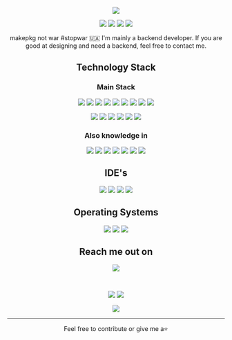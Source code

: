 <p align="center">
    <img src="https://cdn.discordapp.com/attachments/578915006704517120/962056766147924019/bg.png" />
</p>

<p align="center">
    <img src="https://badges.pufler.dev/visits/David-H-Dev/David-H-Dev"/> 
    <img src="https://badges.pufler.dev/years/David-H-Dev"/>
    <img src="https://badges.pufler.dev/repos/David-H-Dev"/>
    <img src="https://badges.pufler.dev/commits/monthly/David-H-Dev" />
</p>

<p align="center">
    makepkg not war #stopwar 🇺🇦
    I'm mainly a backend developer. If you are good at designing and need a backend, feel free to contact me.
</p>


<h2 align="center">Technology Stack</h2>

<h3 align="center">Main Stack</h3>
<p align="center">
    <img src="https://img.shields.io/badge/-GitHub-black?style=flat-square&logo=github"/>
    <img src="https://img.shields.io/badge/-Git-black?style=flat-square&logo=git"/>
    <img src="https://img.shields.io/badge/-JavaScript-black?style=flat-square&logo=javascript"/>
    <img src="https://img.shields.io/badge/-Nodejs-black?style=flat-square&logo=Node.js"/>
    <img src="https://img.shields.io/badge/-HTML5-black?style=flat-square&logo=html5&logoColor=E34F26"/>
    <img src="https://img.shields.io/badge/-CSS3-black?style=flat-square&logo=css3&logoColor=1572B6"/>
    <img src="https://img.shields.io/badge/-Vue-black?style=flat-square&logo=vue.js"/>
    <img src="https://img.shields.io/badge/-MongoDB-black?style=flat-square&logo=mongodb"/>
    <img src="https://img.shields.io/badge/-electron-black?style=flat-square&logo=electron&logoColor=47848F"/>
</p>

<p align="center">
    <img src="https://img.shields.io/badge/-MySQL-black?style=flat-square&logo=mysql"/>
    <img src="https://img.shields.io/badge/-AWS-black?style=flat-square&logo=amazonaws&logoColor=FF9900"/>
    <img src="https://img.shields.io/badge/-Heroku-black?style=flat-square&logo=heroku&logoColor=430098"/>
    <img src="https://img.shields.io/badge/-NGINX-black?style=flat-square&logo=nginx&logoColor=009639"/>
    <img src="https://img.shields.io/badge/-Pug-black?style=flat-square&logo=pug&logoColor=A86454"/>
    <img src="https://img.shields.io/badge/-SQLite-black?style=flat-square&logo=sqlite&logoColor=003B57"/>
</p>

<h3 align="center">Also knowledge in</h3>
<p align="center">
    <img src="https://img.shields.io/badge/-Java-black?style=flat-square&logo=java&logoColor=007396"/>
    <img src="https://img.shields.io/badge/-C%23-black?style=flat-square&logo=csharp&logoColor=239120"/>
    <img src="https://img.shields.io/badge/-OracleSQL-black?style=flat-square&logo=oracle&logoColor=F80000"/>
    <img src="https://img.shields.io/badge/-PHP-black?style=flat-square&logo=php&logoColor=777BB4"/>
    <img src="https://img.shields.io/badge/-Xamarin-black?style=flat-square&logo=xamarin&logoColor=3498DB"/>
    <img src="https://img.shields.io/badge/-XAMPP-black?style=flat-square&logo=xampp&logoColor=FB7A24"/>
    <img src="https://img.shields.io/badge/-Bash-black?style=flat-square&logo=gnubash&logoColor=4EAA25"/>
</p>

<h2 align="center">IDE's</h2>
<p align="center">
    <img src="https://img.shields.io/badge/-VisualStudio Code-black?style=flat-square&logo=visualstudiocode&logoColor=007ACC"/>
    <img src="https://img.shields.io/badge/-VisualStudio-black?style=flat-square&logo=visualstudio&logoColor=5C2D91"/>
    <img src="https://img.shields.io/badge/-IntelliJ Idea-black?style=flat-square&logo=intellijidea&logoColor=FF9900"/>
    <img src="https://img.shields.io/badge/-Vim-black?style=flat-square&logo=vim&logoColor=019733"/>
</p>

<h2 align="center">Operating Systems</h2>
<p align="center">
    <img src="https://img.shields.io/badge/-Linux-black?style=flat-square&logo=linux&logoColor=FCC624"/>
    <img src="https://img.shields.io/badge/-ArchLinux-black?style=flat-square&logo=archlinux&logoColor=1793D1"/>
    <img src="https://img.shields.io/badge/-Windows-black?style=flat-square&logo=windows&logoColor=0078D6"/>
</p>

<h2 align="center">Reach me out on</h2>

<p align="center">
    <img src="https://img.shields.io/badge/-david.xmz%238156-black?style=flat-square&logo=discord&logoColor=5865F2"/>
</p>

<br>

<p align="center">
    <img  src="https://github-readme-stats.vercel.app/api?username=David-H-Dev&show_icons=true&theme=radical&line_height=27">
    <img src="https://github-readme-stats.vercel.app/api/top-langs/?username=David-H-Dev&theme=radical">
</p>

<p align="center">
    <img src="https://activity-graph.herokuapp.com/graph?username=David-H-Dev&theme=redical">
</p> 
<hr>
<p align="center">Feel free to contribute or give me a⭐</p>
